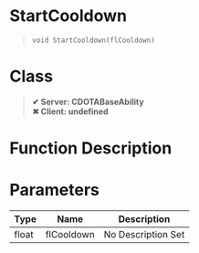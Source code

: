 # StartCooldown
> `void StartCooldown(flCooldown)`
# Class
> __✔ Server: CDOTABaseAbility__  
> __✖ Client: undefined__  
# Function Description

# Parameters
Type|Name|Description
--|--|--
float|flCooldown|No Description Set
